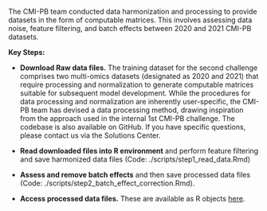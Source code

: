 The CMI-PB team conducted data harmonization and processing to provide datasets in the form of computable matrices. This involves assessing data noise, feature filtering, and batch effects between 2020 and 2021 CMI-PB datasets.

**Key Steps:**
- **Download Raw data files.**
The training dataset for the second challenge comprises two multi-omics datasets (designated as 2020 and 2021) that require processing and normalization to generate computable matrices suitable for subsequent model development. While the procedures for data processing and normalization are inherently user-specific, the CMI-PB team has devised a data processing method, drawing inspiration from the approach used in the internal 1st CMI-PB challenge. The codebase is also available on GitHub. If you have specific questions, please contact us via the Solutions Center.

- **Read downloaded files into R environment** and perform feature filtering and save harmonized data files (Code: ./scripts/step1_read_data.Rmd)

- **Assess and remove batch effects** and then save processed data files (Code: ./scripts/step2_batch_effect_correction.Rmd).
- **Access processed data files.** These are available as R objects [here](https://www.cmi-pb.org/downloads/cmipb_challenge_datasets/current/2nd_challenge/processed_datasets/).
